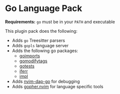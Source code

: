 # Go Language Pack

**Requirements:** `go` must be in your `PATH` and executable

This plugin pack does the following:

- Adds `go` Treesitter parsers
- Adds `gopls` language server
- Adds the following go packages:
  - [goimports](https://pkg.go.dev/golang.org/x/tools/cmd/goimports?utm_source=godoc)
  - [gomodifytags](https://github.com/fatih/gomodifytags)
  - [gotests](https://github.com/cweill/gotests)
  - [iferr](https://github.com/koron/iferr)
  - [impl](https://github.com/josharian/impl)
- Adds [nvim-dap-go](https://github.com/leoluz/nvim-dap-go) for debugging
- Adds [gopher.nvim](https://github.com/olexsmir/gopher.nvim) for language specific tools
